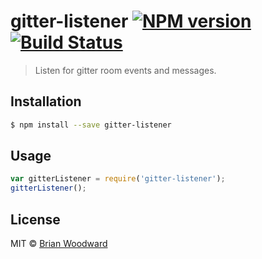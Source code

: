 # gitter-listener [![NPM version](https://badge.fury.io/js/gitter-listener.svg)](https://npmjs.org/package/gitter-listener) [![Build Status](https://travis-ci.org/sellside/gitter-listener.svg?branch=master)](https://travis-ci.org/sellside/gitter-listener)

> Listen for gitter room events and messages.

## Installation

```sh
$ npm install --save gitter-listener
```

## Usage

```js
var gitterListener = require('gitter-listener');
gitterListener();
```

## License

MIT © [Brian Woodward](https://github.com/doowb)

